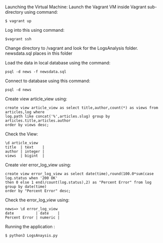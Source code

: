 #

Launching the Virtual Machine:
Launch the Vagrant VM inside Vagrant sub-directory using command:
  ```
$ vagrant up
  ```
Log into this using command:
  ```
$vagrant ssh
  ```
Change directory to /vagrant and look for the LogsAnalysis folder.
newsdata.sql places in this folder

Load the data in local database using the command:
  ```
psql -d news -f newsdata.sql
  ```
Connect to database using this command:
  ```
psql -d news
  ```

Create view article_view using:
  ```
create view article_view as select title,author,count(*) as views from articles,log where
  log.path like concat('%',articles.slug) group by articles.title,articles.author
  order by views desc;
  ```

  Check the View:
  ```
\d article_view
 title  | text    |
 author | integer |
 views  | bigint  |
  ```
Create vier error_log_view using:
   ```
 create view error_log_view as select date(time),round(100.0*sum(case log.status when '200 OK'
  then 0 else 1 end)/count(log.status),2) as "Percent Error" from log group by date(time)
  order by "Percent Error" desc;
  ```
Check the error_log_view using:
  ```
news=> \d error_log_view
 date          | date    |
 Percent Error | numeric |
  ```

Running the application :
  ```
$ python3 LogsAnaysis.py
  ```
